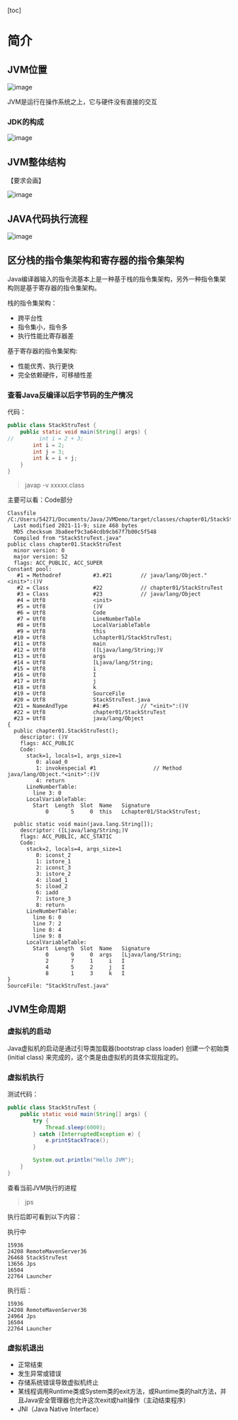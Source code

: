[toc]

# 简介
## JVM位置
![image](images/h-pJUG547OI4k7Wz-Os0G9LhwusZkTJv8vRGDNNltbc.png)



JVM是运行在操作系统之上，它与硬件没有直接的交互

### JDK的构成
![image](images/Y6CoDWJvuYNYqKNPgkVHX_lTbRLnXTpD2TB6Z3LyfNA.png)



## JVM整体结构
【要求会画】

![image](images/_hiGOvDYQi_G8ce4NiDZ2G9HxPDrUaRsPPGlsIY7U2w.png)

## JAVA代码执行流程


![image](images/_uScZ972NAql4Qkv9XGNFX5qGzpahJ7xxbGL2-u0vPs.png)



## 区分栈的指令集架构和寄存器的指令集架构
Java编译器输入的指令流基本上是一种基于栈的指令集架构，另外一种指令集架构则是基于寄存器的指令集架构。

栈的指令集架构：

* 跨平台性
* 指令集小，指令多
* 执行性能比寄存器差

基于寄存器的指令集架构:

* 性能优秀、执行更快 
* 完全依赖硬件，可移植性差



### 查看Java反编译以后字节码的生产情况
代码：

```java
public class StackStruTest {
    public static void main(String[] args) {
//        int i = 2 + 3;
        int i = 2;
        int j = 3;
        int k = i + j;
    }
}
```
> javap -v xxxxx.class

主要可以看：Code部分

```Plain Text
Classfile /C:/Users/54271/Documents/Java/JVMDemo/target/classes/chapter01/StackStruTest.class
  Last modified 2021-11-9; size 468 bytes
  MD5 checksum 3ba8eef9c3a64cdb9cb67f7b00c5f548
  Compiled from "StackStruTest.java"
public class chapter01.StackStruTest
  minor version: 0
  major version: 52
  flags: ACC_PUBLIC, ACC_SUPER
Constant pool:
   #1 = Methodref          #3.#21         // java/lang/Object."<init>":()V
   #2 = Class              #22            // chapter01/StackStruTest
   #3 = Class              #23            // java/lang/Object
   #4 = Utf8               <init>
   #5 = Utf8               ()V
   #6 = Utf8               Code
   #7 = Utf8               LineNumberTable
   #8 = Utf8               LocalVariableTable
   #9 = Utf8               this
  #10 = Utf8               Lchapter01/StackStruTest;
  #11 = Utf8               main
  #12 = Utf8               ([Ljava/lang/String;)V
  #13 = Utf8               args
  #14 = Utf8               [Ljava/lang/String;
  #15 = Utf8               i
  #16 = Utf8               I
  #17 = Utf8               j
  #18 = Utf8               k
  #19 = Utf8               SourceFile
  #20 = Utf8               StackStruTest.java
  #21 = NameAndType        #4:#5          // "<init>":()V
  #22 = Utf8               chapter01/StackStruTest
  #23 = Utf8               java/lang/Object
{
  public chapter01.StackStruTest();
    descriptor: ()V
    flags: ACC_PUBLIC
    Code:
      stack=1, locals=1, args_size=1
         0: aload_0
         1: invokespecial #1                  // Method java/lang/Object."<init>":()V
         4: return
      LineNumberTable:
        line 3: 0
      LocalVariableTable:
        Start  Length  Slot  Name   Signature
            0       5     0  this   Lchapter01/StackStruTest;

  public static void main(java.lang.String[]);
    descriptor: ([Ljava/lang/String;)V
    flags: ACC_PUBLIC, ACC_STATIC
    Code:
      stack=2, locals=4, args_size=1
         0: iconst_2
         1: istore_1
         2: iconst_3
         3: istore_2
         4: iload_1
         5: iload_2
         6: iadd
         7: istore_3
         8: return
      LineNumberTable:
        line 6: 0
        line 7: 2
        line 8: 4
        line 9: 8
      LocalVariableTable:
        Start  Length  Slot  Name   Signature
            0       9     0  args   [Ljava/lang/String;
            2       7     1     i   I
            4       5     2     j   I
            8       1     3     k   I
}
SourceFile: "StackStruTest.java"
```


## JVM生命周期
### 虚拟机的启动
Java虚拟机的启动是通过引导类加载器(bootstrap class loader) 创建一个初始类(initial class) 来完成的，这个类是由虚拟机的具体实现指定的。



### 虚拟机执行
测试代码：

```java
public class StackStruTest {
    public static void main(String[] args) {
        try {
            Thread.sleep(6000);
        } catch (InterruptedException e) {
            e.printStackTrace();
        }

        System.out.println("Hello JVM");
    }
}

```
查看当前JVM执行的进程

> jps

执行后即可看到以下内容：

执行中

```Plain Text
15936
24208 RemoteMavenServer36
26468 StackStruTest
13656 Jps
16504
22764 Launcher
```
执行后：

```Plain Text
15936
24208 RemoteMavenServer36
24964 Jps
16504
22764 Launcher
```


### 虚拟机退出
* 正常结束
* 发生异常或错误
* 存储系统错误导致虚拟机终止
* 某线程调用Runtime类或System类的exit方法，或Runtime类的halt方法，并且Java安全管理器也允许这次exit或halt操作（主动结束程序）
* JNI（Java Native Interface）